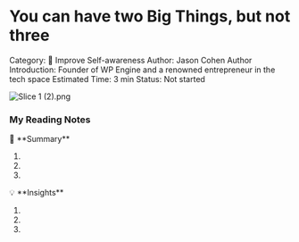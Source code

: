 # You can have two Big Things, but not three

Category: 🧠 Improve Self-awareness
Author: Jason Cohen
Author Introduction: Founder of WP Engine and a renowned entrepreneur in the tech space
Estimated Time: 3 min
Status: Not started

![Slice 1 (2).png](You%20can%20have%20two%20Big%20Things,%20but%20not%20three%206dd4cedea9e9415dbbd7c9ae25ca1526/Slice_1_(2).png)

### My Reading Notes

<aside>
📃 **Summary**

</aside>

1. 
2. 
3. 

<aside>
💡 **Insights**

</aside>

1. 
2. 
3.